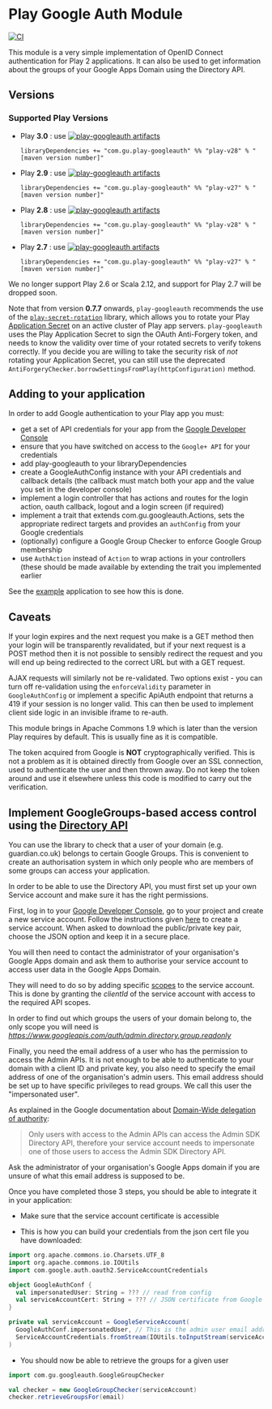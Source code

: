 Play Google Auth Module
=======================

[![CI](https://github.com/guardian/play-googleauth/actions/workflows/ci.yml/badge.svg)](https://github.com/guardian/play-googleauth/actions/workflows/ci.yml)

This module is a very simple implementation of OpenID Connect authentication
for Play 2 applications.
It can also be used to get information about the groups of your Google Apps Domain using the Directory API.

Versions
--------

### Supported Play Versions

* Play **3.0** : use [![play-googleauth artifacts](https://index.scala-lang.org/guardian/play-googleauth/play-v30/latest-by-scala-version.svg)](https://index.scala-lang.org/guardian/play-googleauth/play-v30/)
  ```
  libraryDependencies += "com.gu.play-googleauth" %% "play-v28" % "[maven version number]"
  ```
* Play **2.9** : use [![play-googleauth artifacts](https://index.scala-lang.org/guardian/play-googleauth/play-v29/latest-by-scala-version.svg)](https://index.scala-lang.org/guardian/play-googleauth/play-v29/)
  ```
  libraryDependencies += "com.gu.play-googleauth" %% "play-v27" % "[maven version number]"
  ```
* Play **2.8** : use [![play-googleauth artifacts](https://index.scala-lang.org/guardian/play-googleauth/play-v28/latest-by-scala-version.svg)](https://index.scala-lang.org/guardian/play-googleauth/play-v28/)
  ```
  libraryDependencies += "com.gu.play-googleauth" %% "play-v28" % "[maven version number]"
  ```
* Play **2.7** : use [![play-googleauth artifacts](https://index.scala-lang.org/guardian/play-googleauth/play-v27/latest-by-scala-version.svg)](https://index.scala-lang.org/guardian/play-googleauth/play-v27/)
  ```
  libraryDependencies += "com.gu.play-googleauth" %% "play-v27" % "[maven version number]"
  ```

We no longer support Play 2.6 or Scala 2.12, and support for Play 2.7 will be dropped soon.

Note that from version **0.7.7** onwards, `play-googleauth` recommends the
use of the [`play-secret-rotation`](https://github.com/guardian/play-secret-rotation)
library, which allows you to rotate your Play [Application Secret](https://www.playframework.com/documentation/2.6.x/ApplicationSecret)
on an active cluster of Play app servers. `play-googleauth` uses the Play
Application Secret to sign the OAuth Anti-Forgery token, and needs to know the
validity over time of your rotated secrets to verify tokens correctly. If you decide
you are willing to take the security risk of _not_ rotating your Application Secret,
you can still use the deprecated `AntiForgeryChecker.borrowSettingsFromPlay(httpConfiguration)`
method.

Adding to your application
--------------------------

In order to add Google authentication to your Play app you must:

 - get a set of API credentials for your app from the [Google Developer Console](https://console.developers.google.com)
 - ensure that you have switched on access to the `Google+ API` for your credentials
 - add play-googleauth to your libraryDependencies
 - create a GoogleAuthConfig instance with your API credentials and callback details (the callback must match both your
 app and the value you set in the developer console)
 - implement a login controller that has actions and routes for the login action, oauth callback, logout and
 a login screen (if required)
 - implement a trait that extends com.gu.googleauth.Actions, sets the appropriate redirect targets and provides an
 `authConfig` from your Google credentials
 - (optionally) configure a Google Group Checker to enforce Google Group membership
 - use `AuthAction` instead of `Action` to wrap actions in your controllers (these should be made available by
 extending the trait you implemented earlier

See the [example](play-v27/src/sbt-test/example/webapp) application to see how this is done.

Caveats
-------

If your login expires and the next request you make is a GET method then your login will be transparently revalidated,
but if your next request is a POST method then it is not possible to sensibly redirect the request and you will end
up being redirected to the correct URL but with a GET request.

AJAX requests will similarly not be re-validated. Two options exist - you can turn off re-validation using the
 `enforceValidity` parameter in `GoogleAuthConfig` or implement a specific ApiAuth endpoint that returns a 419 if your
 session is no longer valid. This can then be used to implement client side logic in an invisible iframe to re-auth.

This module brings in Apache Commons 1.9 which is later than the version Play requires by default. This is
usually fine as it is compatible.

The token acquired from Google is **NOT** cryptographically verified. This is not a problem as it is obtained directly
from Google over an SSL connection, used to authenticate the user and then thrown away. Do not keep the token around
and use it elsewhere unless this code is modified to carry out the verification.

Implement GoogleGroups-based access control using the [Directory API](https://developers.google.com/admin-sdk/directory/)
-------------------------------------------------------------------------------------------------------------------------

You can use the library to check that a user of your domain (e.g. guardian.co.uk) belongs to certain Google Groups. This
is convenient to create an authorisation system in which only people who are members of some groups can access your
application.

In order to be able to use the Directory API, you must first set up your own Service account and make sure it has the
right permissions.

First, log in to your [Google Developer Console](https://console.developers.google.com/), go to your project and create a new service account.
Follow the instructions given [here](https://developers.google.com/identity/protocols/OAuth2ServiceAccount) to create a service account.
When asked to download the public/private key pair, choose the JSON option and keep it in a secure place.

You will then need to contact the administrator of your organisation's Google Apps domain and ask them to authorise your service account to access user data in the Google Apps Domain.

They will need to do so by adding specific [scopes](https://developers.google.com/admin-sdk/directory/v1/guides/authorizing) to the service account.
This is done by granting the *clientId* of the service account with access to the required API scopes.

In order to find out which groups the users of your domain belong to, the only scope you will need is *https://www.googleapis.com/auth/admin.directory.group.readonly*

Finally, you need the email address of a user who has the permission to access the Admin APIs.
It is not enough to be able to authenticate to your domain with a client ID and private key, you also need to specify the email address of one of the organisation's admin users.
This email address should be set up to have specific privileges to read groups.
We call this user the "impersonated user".

As explained in the Google documentation about [Domain-Wide delegation of authority](https://developers.google.com/admin-sdk/directory/v1/guides/delegation):

  > Only users with access to the Admin APIs can access the Admin SDK Directory API, therefore your service account needs to impersonate one of those users to access the Admin SDK Directory API.

Ask the administrator of your organisation's Google Apps domain if you are unsure of what this email address is supposed to be.

Once you have completed those 3 steps, you should be able to integrate it in your application:

  - Make sure that the service account certificate is accessible

  - This is how you can build your credentials from the json cert file you have downloaded:

```scala
import org.apache.commons.io.Charsets.UTF_8
import org.apache.commons.io.IOUtils
import com.google.auth.oauth2.ServiceAccountCredentials

object GoogleAuthConf {
  val impersonatedUser: String = ??? // read from config
  val serviceAccountCert: String = ??? // JSON certificate from Google Developers Console - read from secure storage
}

private val serviceAccount = GoogleServiceAccount(
  GoogleAuthConf.impersonatedUser, // This is the admin user email address we mentioned earlier
  ServiceAccountCredentials.fromStream(IOUtils.toInputStream(serviceAccountCert, UTF_8))
)
```

- You should now be able to retrieve the groups for a given user

```scala
import com.gu.googleauth.GoogleGroupChecker

val checker = new GoogleGroupChecker(serviceAccount)
checker.retrieveGroupsFor(email)
```
